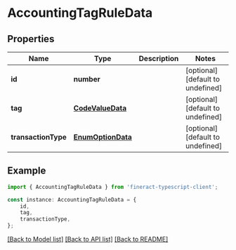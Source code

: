 # AccountingTagRuleData


## Properties

Name | Type | Description | Notes
------------ | ------------- | ------------- | -------------
**id** | **number** |  | [optional] [default to undefined]
**tag** | [**CodeValueData**](CodeValueData.md) |  | [optional] [default to undefined]
**transactionType** | [**EnumOptionData**](EnumOptionData.md) |  | [optional] [default to undefined]

## Example

```typescript
import { AccountingTagRuleData } from 'fineract-typescript-client';

const instance: AccountingTagRuleData = {
    id,
    tag,
    transactionType,
};
```

[[Back to Model list]](../README.md#documentation-for-models) [[Back to API list]](../README.md#documentation-for-api-endpoints) [[Back to README]](../README.md)
